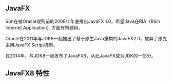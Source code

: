 

## JavaFX

Sun在被Oracle收购前的2008年年底推出JavaFX 1.0，希望Java在RIA（RIch Internet Application）方面有所建树。

Oracle在2011年与JDK8一起推出了基于原生Java重构的JavaFX2.0，放弃了原先采用JavaFX Script机制。

在2014年，与JDK8一起发布了JavaFX8，从此JavaFX成为JDK的一部分。

## JavaFX8 特性


